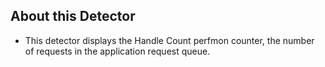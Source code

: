 ## About this Detector

* This detector displays the Handle Count perfmon counter, the number of requests in the application request queue.
